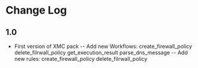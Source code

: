 # Change Log

## 1.0 

- First version of XMC pack
-- Add new Workflows:
    create_firewall_policy
    delete_filrwall_policy
    get_execution_result
    parse_dns_message
-- Add new rules:
    create_firewall_policy
    delete_filrwall_policy